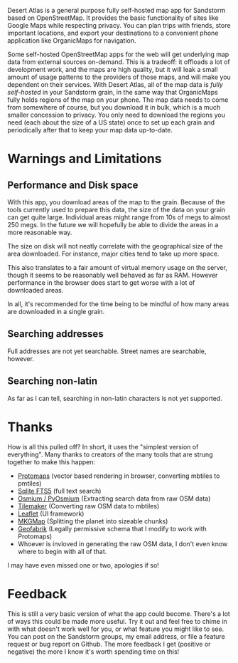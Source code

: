 Desert Atlas is a general purpose fully self-hosted map app for Sandstorm based on OpenStreetMap. It provides the basic functionality of sites like Google Maps while respecting privacy. You can plan trips with friends, store important locations, and export your destinations to a convenient phone application like OrganicMaps for navigation.

Some self-hosted OpenStreetMap apps for the web will get underlying map data from external sources on-demand. This is a tradeoff: it offloads a lot of development work, and the maps are high quality, but it will leak a small amount of usage patterns to the providers of those maps, and will make you dependent on their services. With Desert Atlas, all of the map data is *fully self-hosted* in your Sandstorm grain, in the same way that OrganicMaps fully holds regions of the map on your phone. The map data needs to come from somewhere of course, but you download it in bulk, which is a much smaller concession to privacy. You only need to download the regions you need (each about the size of a US state) once to set up each grain and periodically after that to keep your map data up-to-date.

# Warnings and Limitations

## Performance and Disk space

With this app, you download areas of the map to the grain. Because of the tools currently used to prepare this data, the size of the data on your grain can get quite large. Individual areas might range from 10s of megs to almost 250 megs. In the future we will hopefully be able to divide the areas in a more reasonable way.

The size on disk will not neatly correlate with the geographical size of the area downloaded. For instance, major cities tend to take up more space.

This also translates to a fair amount of virtual memory usage on the server, though it seems to be reasonably well behaved as far as RAM. However performance in the browser does start to get worse with a lot of downloaded areas.

In all, it's recommended for the time being to be mindful of how many areas are downloaded in a single grain.

## Searching addresses

Full addresses are not yet searchable. Street names are searchable, however.

## Searching non-latin

As far as I can tell, searching in non-latin characters is not yet supported.

# Thanks

How is all this pulled off? In short, it uses the "simplest version of everything". Many thanks to creators of the many tools that are strung together to make this happen:

* [Protomaps](https://protomaps.com) (vector based rendering in browser, converting mbtiles to pmtiles)
* [Sqlite FTS5](https://www.sqlite.org/fts5.html) (full text search)
* [Osmium / PyOsmium](https://osmcode.org/pyosmium/) (Extracting search data from raw OSM data)
* [Tilemaker](https://github.com/systemed/tilemaker/) (Converting raw OSM data to mbtiles)
* [Leaflet](https://leafletjs.com/) (UI framework)
* [MKGMap](https://www.mkgmap.org.uk/download/splitter.html) (Splitting the planet into sizeable chunks)
* [Geofabrik](https://shortbread.geofabrik.de/schema/) (Legally permissive schema that I modify to work with Protomaps)
* Whoever is invloved in generating the raw OSM data, I don't even know where to begin with all of that.

I may have even missed one or two, apologies if so!

# Feedback

This is still a very basic version of what the app could become. There's a lot of ways this could be made more useful. Try it out and feel free to chime in with what doesn't work well for you, or what feature you might like to see. You can post on the Sandstorm groups, my email address, or file a feature request or bug report on Github. The more feedback I get (positive or negative) the more I know it's worth spending time on this!
